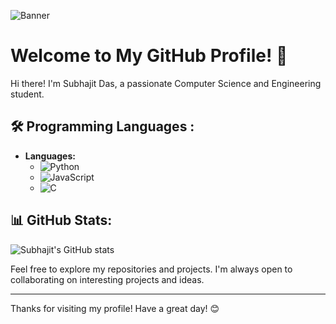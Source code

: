 ![Banner]([https://github.com/Subhajit-das21/Subhajit-das21/blob/main/DALL%C2%B7E%202024-07-29%2021.02.10%20-%20A%20unique%20and%20beautiful%20banner%20featuring%20different%20programming%20languages.%20The%20design%20should%20be%20one%20of%20a%20kind%2C%20incorporating%20modern%20and%20clean%20aesthetics.webp](https://github.com/Subhajit-das21/Subhajit-das21/blob/main/banner.jpg))

# Welcome to My GitHub Profile! 👋

Hi there! I'm Subhajit Das, a passionate Computer Science and Engineering student.

## 🛠 Programming Languages :
- **Languages:**
  - ![Python](https://img.shields.io/badge/Python-3776AB?style=for-the-badge&logo=python&logoColor=white)
  - ![JavaScript](https://img.shields.io/badge/JavaScript-F7DF1E?style=for-the-badge&logo=javascript&logoColor=black)
  - ![C](https://img.shields.io/badge/C-A8B9CC?style=for-the-badge&logo=c&logoColor=white)
## 📊 GitHub Stats:
![Subhajit's GitHub stats](https://github-readme-stats.vercel.app/api?username=Subhajit-das21&show_icons=true&theme=radical)

Feel free to explore my repositories and projects. I'm always open to collaborating on interesting projects and ideas.

---

Thanks for visiting my profile! Have a great day! 😊

